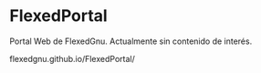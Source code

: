 # FlexedPortal

Portal Web de FlexedGnu. Actualmente sin contenido de interés.

flexedgnu.github.io/FlexedPortal/
